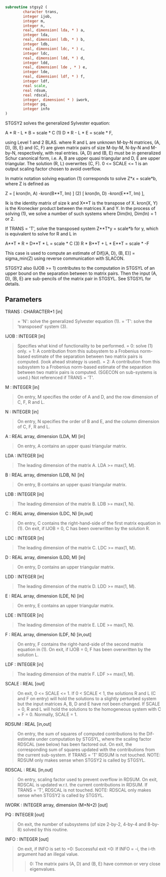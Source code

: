 ```fortran
subroutine stgsy2 (
        character trans,
        integer ijob,
        integer m,
        integer n,
        real, dimension( lda, * ) a,
        integer lda,
        real, dimension( ldb, * ) b,
        integer ldb,
        real, dimension( ldc, * ) c,
        integer ldc,
        real, dimension( ldd, * ) d,
        integer ldd,
        real, dimension( lde , * ) e,
        integer lde,
        real, dimension( ldf, * ) f,
        integer ldf,
        real scale,
        real rdsum,
        real rdscal,
        integer, dimension( * ) iwork,
        integer pq,
        integer info
)
```

STGSY2 solves the generalized Sylvester equation:

A \* R - L \* B = scale \* C                (1)
D \* R - L \* E = scale \* F,

using Level 1 and 2 BLAS. where R and L are unknown M-by-N matrices,
(A, D), (B, E) and (C, F) are given matrix pairs of size M-by-M,
N-by-N and M-by-N, respectively, with real entries. (A, D) and (B, E)
must be in generalized Schur canonical form, i.e. A, B are upper
quasi triangular and D, E are upper triangular. The solution (R, L)
overwrites (C, F). 0 <= SCALE <= 1 is an output scaling factor
chosen to avoid overflow.

In matrix notation solving equation (1) corresponds to solve
Z\*x = scale\*b, where Z is defined as

Z = [ kron(In, A)  -kron(B\*\*T, Im) ]             (2)
[ kron(In, D)  -kron(E\*\*T, Im) ],

Ik is the identity matrix of size k and X\*\*T is the transpose of X.
kron(X, Y) is the Kronecker product between the matrices X and Y.
In the process of solving (1), we solve a number of such systems
where Dim(In), Dim(In) = 1 or 2.

If TRANS = 'T', solve the transposed system Z\*\*T\*y = scale\*b for y,
which is equivalent to solve for R and L in

A\*\*T \* R  + D\*\*T \* L   = scale \* C           (3)
R  \* B\*\*T + L  \* E\*\*T  = scale \* -F

This case is used to compute an estimate of Dif[(A, D), (B, E)] =
sigma_min(Z) using reverse communication with SLACON.

STGSY2 also (IJOB >= 1) contributes to the computation in STGSYL
of an upper bound on the separation between to matrix pairs. Then
the input (A, D), (B, E) are sub-pencils of the matrix pair in
STGSYL. See STGSYL for details.

## Parameters
TRANS : CHARACTER\*1 [in]
> = 'N': solve the generalized Sylvester equation (1).
> = 'T': solve the 'transposed' system (3).

IJOB : INTEGER [in]
> Specifies what kind of functionality to be performed.
> = 0: solve (1) only.
> = 1: A contribution from this subsystem to a Frobenius
> norm-based estimate of the separation between two matrix
> pairs is computed. (look ahead strategy is used).
> = 2: A contribution from this subsystem to a Frobenius
> norm-based estimate of the separation between two matrix
> pairs is computed. (SGECON on sub-systems is used.)
> Not referenced if TRANS = 'T'.

M : INTEGER [in]
> On entry, M specifies the order of A and D, and the row
> dimension of C, F, R and L.

N : INTEGER [in]
> On entry, N specifies the order of B and E, and the column
> dimension of C, F, R and L.

A : REAL array, dimension (LDA, M) [in]
> On entry, A contains an upper quasi triangular matrix.

LDA : INTEGER [in]
> The leading dimension of the matrix A. LDA >= max(1, M).

B : REAL array, dimension (LDB, N) [in]
> On entry, B contains an upper quasi triangular matrix.

LDB : INTEGER [in]
> The leading dimension of the matrix B. LDB >= max(1, N).

C : REAL array, dimension (LDC, N) [in,out]
> On entry, C contains the right-hand-side of the first matrix
> equation in (1).
> On exit, if IJOB = 0, C has been overwritten by the
> solution R.

LDC : INTEGER [in]
> The leading dimension of the matrix C. LDC >= max(1, M).

D : REAL array, dimension (LDD, M) [in]
> On entry, D contains an upper triangular matrix.

LDD : INTEGER [in]
> The leading dimension of the matrix D. LDD >= max(1, M).

E : REAL array, dimension (LDE, N) [in]
> On entry, E contains an upper triangular matrix.

LDE : INTEGER [in]
> The leading dimension of the matrix E. LDE >= max(1, N).

F : REAL array, dimension (LDF, N) [in,out]
> On entry, F contains the right-hand-side of the second matrix
> equation in (1).
> On exit, if IJOB = 0, F has been overwritten by the
> solution L.

LDF : INTEGER [in]
> The leading dimension of the matrix F. LDF >= max(1, M).

SCALE : REAL [out]
> On exit, 0 <= SCALE <= 1. If 0 < SCALE < 1, the solutions
> R and L (C and F on entry) will hold the solutions to a
> slightly perturbed system but the input matrices A, B, D and
> E have not been changed. If SCALE = 0, R and L will hold the
> solutions to the homogeneous system with C = F = 0. Normally,
> SCALE = 1.

RDSUM : REAL [in,out]
> On entry, the sum of squares of computed contributions to
> the Dif-estimate under computation by STGSYL, where the
> scaling factor RDSCAL (see below) has been factored out.
> On exit, the corresponding sum of squares updated with the
> contributions from the current sub-system.
> If TRANS = 'T' RDSUM is not touched.
> NOTE: RDSUM only makes sense when STGSY2 is called by STGSYL.

RDSCAL : REAL [in,out]
> On entry, scaling factor used to prevent overflow in RDSUM.
> On exit, RDSCAL is updated w.r.t. the current contributions
> in RDSUM.
> If TRANS = 'T', RDSCAL is not touched.
> NOTE: RDSCAL only makes sense when STGSY2 is called by
> STGSYL.

IWORK : INTEGER array, dimension (M+N+2) [out]

PQ : INTEGER [out]
> On exit, the number of subsystems (of size 2-by-2, 4-by-4 and
> 8-by-8) solved by this routine.

INFO : INTEGER [out]
> On exit, if INFO is set to
> =0: Successful exit
> <0: If INFO = -i, the i-th argument had an illegal value.
> >0: The matrix pairs (A, D) and (B, E) have common or very
> close eigenvalues.
